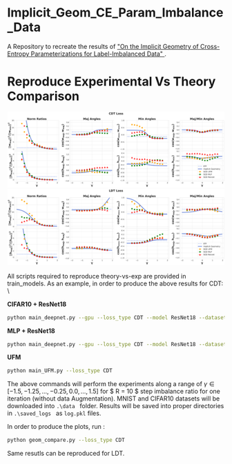 # Implicit_Geom_CE_Param_Imbalance_Data
A Repository to recreate the results of <a href="doc:introduction" target="_blank">"On the Implicit Geometry of Cross-Entropy Parameterizations for Label-Imbalanced Data" </a>.

# Reproduce Experimental Vs Theory Comparison
![plot](./figs/CDT_R_10_merged.png)
![plot](./figs/LDT_R_10_merged.png)

All scripts required to reproduce theory-vs-exp are provided in train_models. As an example, in order to produce the above results for CDT: \\

**CIFAR10 + ResNet18**
```bash
python main_deepnet.py --gpu --loss_type CDT --model ResNet18 --dataset CIFAR10
```

**MLP + ResNet18**
```bash
python main_deepnet.py --gpu --loss_type CDT --model ResNet18 --dataset CIFAR10
```

**UFM**
```bash
python main_UFM.py --loss_type CDT
```

The above commands will perform the experiments along a range of $\gamma \in [ -1.5, -1.25, ..., -0.25, 0.0, ..., 1.5 ]$ for $ R = 10 $ step imbalance ratio for one iteration (without data Augmentation). MNIST and CIFAR10 datasets will be downloaded into ```.\data ``` folder.  Results will be saved into proper directories in ```.\saved_logs ``` as ``` log.pkl ``` files.

In order to produce the plots, run :
```bash
python geom_compare.py --loss_type CDT
```

Same resutls can be reproduced for LDT.
